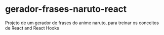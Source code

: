 # gerador-frases-naruto-react
Projeto de um gerador de frases do anime naruto, para treinar os conceitos de React and React Hooks
